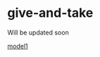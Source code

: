 # give-and-take



Will be updated soon

[model1](https://dev.to/karanpratapsingh/system-design-whatsapp-fld)
